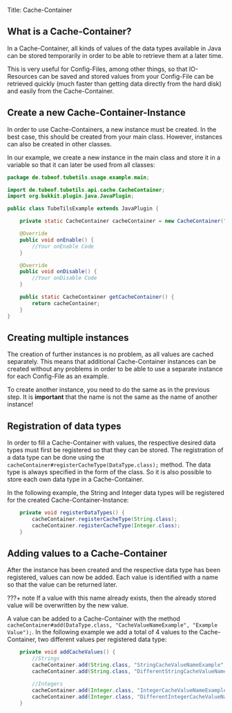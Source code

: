 Title: Cache-Container

## What is a Cache-Container?

In a Cache-Container, all kinds of values of the data types available in Java can be stored temporarily in order to be able to retrieve them at a later time.


This is very useful for Config-Files, among other things, so that IO-Resources can be saved and stored values from your Config-File can be retrieved quickly (much faster than getting data directly from the hard disk) and easily from the Cache-Container.

## Create a new Cache-Container-Instance

In order to use Cache-Containers, a new instance must be created. In the best case, this should be created from your main class. However, instances can also be created in other classes.


In our example, we create a new instance in the main class and store it in a variable so that it can later be used from all classes:

```java
package de.tubeof.tubetils.usage.example.main;

import de.tubeof.tubetils.api.cache.CacheContainer;
import org.bukkit.plugin.java.JavaPlugin;

public class TubeTilsExample extends JavaPlugin {

    private static CacheContainer cacheContainer = new CacheContainer("TubeTilsExample");

    @Override
    public void onEnable() {
        //Your onEnable Code
    }

    @Override
    public void onDisable() {
        //Your onDisable Code
    }

    public static CacheContainer getCacheContainer() {
        return cacheContainer;
    }
}
```

## Creating multiple instances

The creation of further instances is no problem, as all values are cached separately. This means that additional Cache-Container instances can be created without any problems in order to be able to use a separate instance for each Config-File as an example.


To create another instance, you need to do the same as in the previous step. It is **important** that the name is not the same as the name of another instance!

## Registration of data types

In order to fill a Cache-Container with values, the respective desired data types must first be registered so that they can be stored.
The registration of a data type can be done using the `cacheContainer#registerCacheType(DataType.class);` method.
The data type is always specified in the form of the class. So it is also possible to store each own data type in a Cache-Container.

In the following example, the String and Integer data types will be registered for the created Cache-Container-Instance:

```java
    private void registerDataTypes() {
        cacheContainer.registerCacheType(String.class);
        cacheContainer.registerCacheType(Integer.class);
    }
```

## Adding values to a Cache-Container
    
After the instance has been created and the respective data type has been registered, values can now be added. Each value is identified with a name so that the value can be returned later.

???+ note
    If a value with this name already exists, then the already stored value will be overwritten by the new value.

A value can be added to a Cache-Container with the method `cacheContainer#add(DataType.class, "CacheValueNameExample", "Example Value");`.
In the following example we add a total of 4 values to the Cache-Container, two different values per registered data type:

```java
    private void addCacheValues() {
        //Strings
        cacheContainer.add(String.class, "StringCacheValueNameExample", "Example Value");
        cacheContainer.add(String.class, "DifferentStringCacheValueName", "Different Value");

        //Integers
        cacheContainer.add(Integer.class, "IntegerCacheValueNameExample", 1);
        cacheContainer.add(Integer.class, "DifferentIntegerCacheValueName", 61);
    }
```
